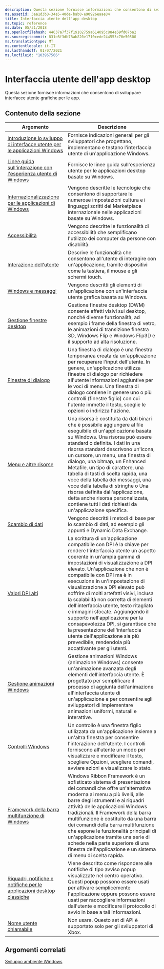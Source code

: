 ```yaml
---
description: Questa sezione fornisce informazioni che consentono di sviluppare interfacce utente grafiche per le app.
ms.assetid: 3aa1d3b0-34e5-40de-bab0-e90926eaae04
title: Interfaccia utente dell'app desktop
ms.topic: reference
ms.date: 05/31/2018
ms.openlocfilehash: 44637a7f37f19102759a614095c884e59fd07ba2
ms.sourcegitcommit: 831e8f3db78ab820e1710cede244553c70e50500
ms.translationtype: MT
ms.contentlocale: it-IT
ms.lasthandoff: 01/07/2021
ms.locfileid: "103967566"
---
```

# <a name="desktop-app-user-interface"></a>Interfaccia utente dell'app desktop

Questa sezione fornisce informazioni che consentono di sviluppare interfacce utente grafiche per le app.

## <a name="in-this-section"></a>Contenuto della sezione



| Argomento                                                                                                                                                                           | Descrizione                                                                                                                                                                                                                                                                                                                                                                                                                                                                                                                                  |
|---------------------------------------------------------------------------------------------------------------------------------------------------------------------------------|----------------------------------------------------------------------------------------------------------------------------------------------------------------------------------------------------------------------------------------------------------------------------------------------------------------------------------------------------------------------------------------------------------------------------------------------------------------------------------------------------------------------------------------------|
| [Introduzione lo sviluppo di interfacce utente per le applicazioni Windows](./appuistart/getting-started-developing-user-interfaces-portal.md)<br/>                                  | Fornisce indicazioni generali per gli sviluppatori che progettano, implementano e testano l'interfaccia utente di un'applicazione Windows.<br/>                                                                                                                                                                                                                                                                                                                                                                                                 |
| [Linee guida sull'interazione con l'esperienza utente di Windows](uxguide/guidelines.md)<br/>                                                              | Fornisce le linee guida sull'esperienza utente per le applicazioni desktop basate su Windows.<br/>                                                                                                                                                                                                                                                                                                                                                                                                  |
| [Internazionalizzazione per le applicazioni di Windows](./intl/international-support.md)<br/>                                                                                          | Vengono descritte le tecnologie che consentono di supportare le numerose impostazioni cultura e i linguaggi scritti del Marketplace internazionale nelle applicazioni basate su Windows.<br/>                                                                                                                                                                                                                                                                                                                                                                |
| [Accessibilità](./accessibility/accessibility.md)<br/>                                                                                                                                   | Vengono descritte le funzionalità di accessibilità che semplificano l'utilizzo dei computer da persone con disabilità.<br/>                                                                                                                                                                                                                                                                                                                                                                                                                              |
| [Interazione dell'utente](./user-interaction.md)<br/>                                                                                                                             | Descrive le funzionalità che consentono all'utente di interagire con un'applicazione, tramite dispositivi come la tastiera, il mouse e gli schermi touch.<br/>                                                                                                                                                                                                                                                                                                                                                                                          |
| [Windows e messaggi](./winmsg/windowing.md)<br/>                                                                                                                             | Vengono descritti gli elementi di un'applicazione con un'interfaccia utente grafica basata su Windows.<br/>                                                                                                                                                                                                                                                                                                                                                                                                                                           |
| [Gestione finestre desktop](./dwm/dwm-overview.md)<br/>                                                                                                                           | Gestione finestre desktop (DWM) consente effetti visivi sul desktop, nonché diverse funzionalità, ad esempio i frame della finestra di vetro, le animazioni di transizione finestra 3D, Windows Flip e Windows Flip3D e il supporto ad alta risoluzione.<br/>                                                                                                                                                                                                                                                                                                       |
| [Finestre di dialogo](./dlgbox/dialog-boxes.md)<br/>                                                                                                                                  | Una finestra di dialogo è una finestra temporanea creata da un'applicazione per recuperare l'input dell'utente. In genere, un'applicazione utilizza finestre di dialogo per richiedere all'utente informazioni aggiuntive per le voci di menu. Una finestra di dialogo contiene in genere uno o più controlli (finestre figlio) con cui l'utente immette il testo, sceglie le opzioni o indirizza l'azione.<br/>                                                                                                                                                                                            |
| [Menu e altre risorse](./menurc/resources.md)<br/>                                                                                                                        | Una risorsa è costituita da dati binari che è possibile aggiungere al file eseguibile di un'applicazione basata su Windows. Una risorsa può essere standard o definita. I dati in una risorsa standard descrivono un'icona, un cursore, un menu, una finestra di dialogo, una bitmap, un Enhanced Metafile, un tipo di carattere, una tabella di tasti di scelta rapida, una voce della tabella dei messaggi, una voce della tabella di stringhe o Una risorsa definita dall'applicazione, detta anche risorsa personalizzata, contiene tutti i dati richiesti da un'applicazione specifica.<br/>                                                           |
| [Scambio di dati](./dataxchg/data-exchange.md)<br/>                                                                                                                              | Vengono descritti i metodi di base per lo scambio di dati, ad esempio gli appunti e Dynamic Data Exchange.<br/>                                                                                                                                                                                                                                                                                                                                                                                                                                      |
| [Valori DPI alti](./hidpi/high-dpi-desktop-application-development-on-windows.md)<br/>                                                                                                                                     | La scrittura di un'applicazione compatibile con DPI è la chiave per rendere l'interfaccia utente un aspetto coerente in un'ampia gamma di impostazioni di visualizzazione a DPI elevato. Un'applicazione che non è compatibile con DPI ma è in esecuzione in un'impostazione di visualizzazione a DPI elevato può soffrire di molti artefatti visivi, inclusa la scalabilità non corretta di elementi dell'interfaccia utente, testo ritagliato e immagini sfocate. Aggiungendo il supporto nell'applicazione per la consapevolezza DPI, si garantisce che la presentazione dell'interfaccia utente dell'applicazione sia più prevedibile, rendendola più accattivante per gli utenti.<br/> |
| [Gestione animazioni Windows](./uianimation/-main-portal.md)<br/>                                                                                                                | Gestione animazioni Windows (animazione Windows) consente un'animazione avanzata degli elementi dell'interfaccia utente. È progettato per semplificare il processo di aggiunta dell'animazione all'interfaccia utente di un'applicazione e per consentire agli sviluppatori di implementare animazioni uniformi, naturali e interattive.<br/>                                                                                                                                                                                                                                    |
| [Controlli Windows](./controls/window-controls.md)<br/>                                                                                                                       | Un controllo è una finestra figlio utilizzata da un'applicazione insieme a un'altra finestra per consentire l'interazione dell'utente. I controlli forniscono all'utente un modo per visualizzare e modificare il testo, scegliere Opzioni, scegliere comandi, avviare azioni e visualizzare lo stato.<br/>                                                                                                                                                                                                                                                                                    |
| [Framework della barra multifunzione di Windows](./windowsribbon/-uiplat-windowsribbon-entry.md)<br/>                                                                                                | Windows Ribbon Framework è un sofisticato sistema di presentazione dei comandi che offre un'alternativa moderna ai menu a più livelli, alle barre degli strumenti e ai riquadri attività delle applicazioni Windows tradizionali. Il Framework della barra multifunzione è costituito da una barra dei comandi della barra multifunzione che espone le funzionalità principali di un'applicazione tramite una serie di schede nella parte superiore di una finestra dell'applicazione e un sistema di menu di scelta rapida.<br/>                                                                                                                                     |
| [Riquadri, notifiche e notifiche per le applicazioni desktop classiche](/previous-versions/windows/desktop/win32_tile_badge_notif/tiles--badges--and-notifications-for-classic-desktop-applications-portal)<br/> | Viene descritto come rispondere alle notifiche di tipo avviso popup visualizzate nel centro operativo. Questi popup possono essere usati per attivare semplicemente l'applicazione oppure possono essere usati per raccogliere informazioni dall'utente e modificare il protocollo di avvio in base a tali informazioni.<br/>                                                                                                                                                                                                                                                                  |
| [Nome utente chiamabile](/previous-versions/windows/desktop/tcui/title-callable-ui-portal)<br/>                                                                                                                   | Non usare. Questo set di API è supportato solo per gli sviluppatori di Xbox.<br/>                                                                                                                                                                                                                                                                                                                                                                                                                                                                   |



 

## <a name="related-topics"></a>Argomenti correlati

<dl> <dt>

[Sviluppo ambiente Windows](./user-interface.md)
</dt> </dl>

 

 
